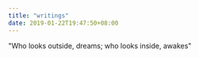 ```yaml
---
title: "writings"
date: 2019-01-22T19:47:50+08:00
---
```


"Who looks outside, dreams; who looks inside, awakes"
